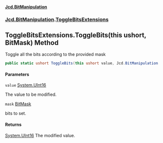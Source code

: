 #### [Jcd.BitManipulation](index.md 'index')
### [Jcd.BitManipulation](Jcd.BitManipulation.md 'Jcd.BitManipulation').[ToggleBitsExtensions](Jcd.BitManipulation.ToggleBitsExtensions.md 'Jcd.BitManipulation.ToggleBitsExtensions')

## ToggleBitsExtensions.ToggleBits(this ushort, BitMask) Method

Toggle all the bits according to the provided mask

```csharp
public static ushort ToggleBits(this ushort value, Jcd.BitManipulation.BitMask mask);
```
#### Parameters

<a name='Jcd.BitManipulation.ToggleBitsExtensions.ToggleBits(thisushort,Jcd.BitManipulation.BitMask).value'></a>

`value` [System.UInt16](https://docs.microsoft.com/en-us/dotnet/api/System.UInt16 'System.UInt16')

The value to be modified.

<a name='Jcd.BitManipulation.ToggleBitsExtensions.ToggleBits(thisushort,Jcd.BitManipulation.BitMask).mask'></a>

`mask` [BitMask](Jcd.BitManipulation.BitMask.md 'Jcd.BitManipulation.BitMask')

bits to set.

#### Returns
[System.UInt16](https://docs.microsoft.com/en-us/dotnet/api/System.UInt16 'System.UInt16')
The modified value.